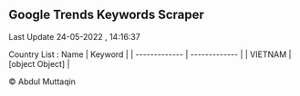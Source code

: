 

## Google Trends Keywords Scraper 
 
Last Update 24-05-2022 , 14:16:37

Country List :
 Name  | Keyword |
| ------------- | ------------- |
| VIETNAM | [object Object] |



© Abdul Muttaqin 
